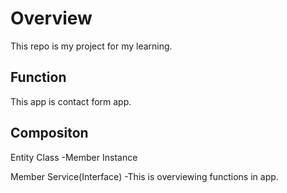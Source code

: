 # Overview
This repo is my project for my learning.

## Function
This app is contact form app.

## Compositon
Entity Class
-Member Instance

Member Service(Interface)
-This is overviewing functions in app.
